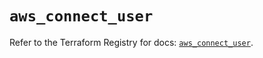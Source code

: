 # `aws_connect_user`

Refer to the Terraform Registry for docs: [`aws_connect_user`](https://registry.terraform.io/providers/hashicorp/aws/5.86.0/docs/resources/connect_user).
